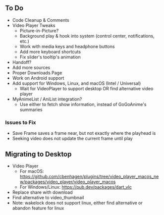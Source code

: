 ## To Do

- Code Cleanup & Comments
- Video Player Tweaks
    - Picture-in-Picture?
    - Background play & hook into system (control center, notifications, etc.)
    - Work with media keys and headphone buttons
    - Add more keyboard shortcuts
    - Fix slider's tooltip's animation
- Handoff?
- Add more sources
- Proper Downloads Page
- Work on Android support
- Add support for Windows, Linux, and macOS (Intel / Universal)
  - Wait for VideoPlayer to support desktop OR find alternative video player
- MyAnimeList / AniList integration?
    - Use either to fetch show information, instead of GoGoAnime's summaries

### Issues to Fix

- Save Frame saves a frame near, but not exactly where the playhead is
- Seeking video does not update the current frame until play

## Migrating to Desktop
- Video Player
  - For macOS: https://github.com/cbenhagen/plugins/tree/video_player_macos_new/packages/video_player/video_player_macos
  - For Windows/Linux: https://pub.dev/packages/dart_vlc
- Replace share with download
- Find alternative to video_thumbnail
- Note: wakelock does not support linux, either find alternative or abandon feature for linux
